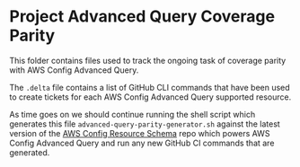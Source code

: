 # Project Advanced Query Coverage Parity

This folder contains files used to track the ongoing task of coverage parity with AWS Config Advanced Query.

The `.delta` file contains a list of GitHub CLI commands that have been used to create tickets for each
AWS Config Advanced Query supported resource.

As time goes on we should continue running the shell script which generates this file `advanced-query-parity-generator.sh` against the latest version of the [AWS Config Resource Schema](https://github.com/awslabs/aws-config-resource-schema) repo which powers AWS Config Advanced Query and run any new GitHub CI commands that are generated.
